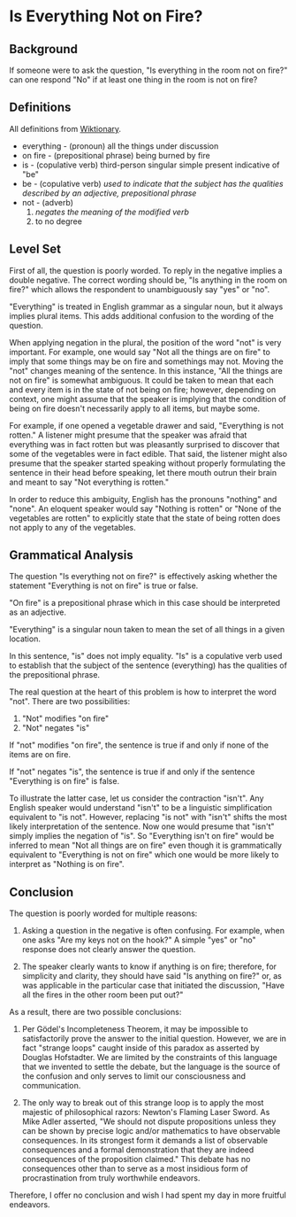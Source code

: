 # Is Everything Not on Fire?

## Background

If someone were to ask the question, "Is everything in the room not on fire?" can one respond "No" if at least one thing in the room is not on fire?

## Definitions

All definitions from [Wiktionary](https://en.wiktionary.org/).

- everything -  (pronoun) all the things under discussion
- on fire - (prepositional phrase) being burned by fire
- is - (copulative verb) third-person singular simple present indicative of "be" 
- be - (copulative verb) _used to indicate that the subject has the qualities described by an adjective, prepositional phrase_
- not - (adverb) 
   1. _negates the meaning of the modified verb_
   2. to no degree

## Level Set

First of all, the question is poorly worded. To reply in the negative implies a double negative. The correct wording should be, "Is anything in the room on fire?" which allows the respondent to unambiguously say "yes" or "no".

"Everything" is treated in English grammar as a singular noun, but it always implies plural items. This adds additional confusion to the wording of the question.

When applying negation in the plural, the position of the word "not" is very important. For example, one would say "Not all the things are on fire" to imply that some things may be on fire and somethings may not. Moving the "not" changes meaning of the sentence. In this instance, "All the things are not on fire" is somewhat ambiguous. It could be taken to mean that each and every item is in the state of not being on fire; however, depending on context, one might assume that the speaker is implying that the condition of being on fire doesn't necessarily apply to all items, but maybe some.

For example, if one opened a vegetable drawer and said, "Everything is not rotten." A listener might presume that the speaker was afraid that everything was in fact rotten but was pleasantly surprised to discover that some of the vegetables were in fact edible. That said, the listener might also presume that the speaker started speaking without properly formulating the sentence in their head before speaking, let there mouth outrun their brain and meant to say "Not everything is rotten."

In order to reduce this ambiguity, English has the pronouns "nothing" and "none". An eloquent speaker would say "Nothing is rotten" or "None of the vegetables are rotten" to explicitly state that the state of being rotten does not apply to any of the vegetables.

## Grammatical Analysis

The question "Is everything not on fire?" is effectively asking whether the statement "Everything is not on fire" is true or false.

"On fire" is a prepositional phrase which in this case should be interpreted as an adjective.

"Everything" is a singular noun taken to mean the set of all things in a given location.

In this sentence, "is" does not imply equality. "Is" is a copulative verb used to establish that the subject of the sentence (everything) has the qualities of the prepositional phrase.

The real question at the heart of this problem is how to interpret the word "not". There are two possibilities:

1. "Not" modifies "on fire"
2. "Not" negates "is"

If "not" modifies "on fire", the sentence is true if and only if none of the items are on fire.

If "not" negates "is", the sentence is true if and only if the sentence "Everything is on fire" is false.

To illustrate the latter case, let us consider the contraction "isn't". Any English speaker would understand "isn't" to be a linguistic simplification equivalent to "is not". However, replacing "is not" with "isn't" shifts the most likely interpretation of the sentence. Now one would presume that "isn't" simply implies the negation of "is". So "Everything isn't on fire" would be inferred to mean "Not all things are on fire" even though it is grammatically equivalent to "Everything is not on fire" which one would be more likely to interpret as "Nothing is on fire".

## Conclusion

The question is poorly worded for multiple reasons:

1. Asking a question in the negative is often confusing. For example, when one asks "Are my keys not on the hook?" A simple "yes" or "no" response does not clearly answer the question.

2. The speaker clearly wants to know if anything is on fire; therefore, for simplicity and clarity, they should have said "Is anything on fire?" or, as was applicable in the particular case that initiated the discussion, "Have all the fires in the other room been put out?"

As a result, there are two possible conclusions:

1. Per Gödel's Incompleteness Theorem, it may be impossible to satisfactorily prove the answer to the initial question. However, we are in fact "strange loops" caught inside of this paradox as asserted by Douglas Hofstadter. We are limited by the constraints of this language that we invented to settle the debate, but the language is the source of the confusion and only serves to limit our consciousness and communication.

2. The only way to break out of this strange loop is to apply the most majestic of philosophical razors: Newton's Flaming Laser Sword. As Mike Adler asserted, "We should not dispute propositions unless they can be shown by precise logic and/or mathematics to have observable consequences. In its strongest form it demands a list of observable consequences and a formal demonstration that they are indeed consequences of the proposition claimed." This debate has no consequences other than to serve as a most insidious form of procrastination from truly worthwhile endeavors.

Therefore, I offer no conclusion and wish I had spent my day in more fruitful endeavors.
